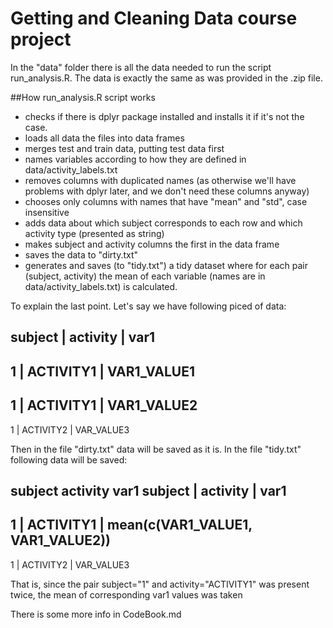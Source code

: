 # Getting and Cleaning Data course project
In the "data" folder there is all the data needed to run the script run_analysis.R. The data is exactly the same as was provided in the .zip file.

##How run_analysis.R script works
* checks if there is dplyr package installed and installs it if it's not the case.
* loads all data the files into data frames
* merges test and train data, putting test data first
* names variables according to how they are defined in data/activity_labels.txt
* removes columns with duplicated names (as otherwise we'll have problems with dplyr later, and we don't need these columns anyway)
* chooses only columns with names that have "mean" and "std", case insensitive
* adds data about which subject corresponds to each row and which activity type (presented as string)
* makes subject and activity columns the first in the data frame
* saves the data to "dirty.txt"
* generates and saves (to "tidy.txt") a tidy dataset where for each pair (subject, activity) the mean of each variable (names are in data/activity_labels.txt) is calculated. 

To explain the last point. Let's say we have following piced of data:

subject | activity | var1
------
1 | ACTIVITY1 | VAR1_VALUE1
------
1 | ACTIVITY1 | VAR1_VALUE2
------
1 | ACTIVITY2 | VAR_VALUE3


Then in the file "dirty.txt" data will be saved as it is.
In the file "tidy.txt" following data will be saved:

subject activity var1
subject | activity | var1
------
1 | ACTIVITY1 | mean(c(VAR1_VALUE1, VAR1_VALUE2))
------
1 | ACTIVITY2 | VAR_VALUE3

That is, since the pair subject="1" and  activity="ACTIVITY1" was present twice, the mean of corresponding var1 values was taken 

There is some more info in CodeBook.md